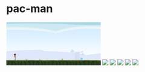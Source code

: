 # pac-man


<img src="/web/1.1.1.png" width="250"/> <img src="https://github.com/Cheng-Xue/Hi-Phy/tree/main/tasks/example_tasks/images/1.1.2.png" width="250"/> <img src="https://github.com/Cheng-Xue/Hi-Phy/tree/main/tasks/example_tasks/images/1.1.3.png" width="250"/>
<img src="https://github.com/Cheng-Xue/Hi-Phy/tree/main/tasks/example_tasks/images/1.2.1.png" width="250"/> <img src="https://github.com/Cheng-Xue/Hi-Phy/tree/main/tasks/example_tasks/images/1.2.2.png" width="250"/> <img src="https://github.com/Cheng-Xue/Hi-Phy/tree/main/tasks/example_tasks/images/1.2.3.png" width="250"/> 


